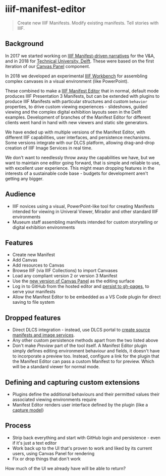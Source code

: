 # iiif-manifest-editor

> Create new IIIF Manifests. Modify existing manifests. Tell stories with IIIF.

## Background

In 2017 we started working on [IIIF Manifest-driven narratives](https://medium.com/digirati-ch/reaching-into-collections-to-tell-stories-3dc32a1772af) for the V&A, and in 2018 for [Technical University, Delft](https://drive.google.com/file/d/1ZRXJaOYNbOD0jsOF79maKhxl5re4-2Kt/view). These were based on the first iteration of our [Canvas Panel](https://canvas-panel.digirati.com/#/) component.

In 2018 we developed an experimental [IIIF Workbench](https://www.youtube.com/watch?v=HHQdQ8Ti5eI&t=12s) for assembling complex canvases in a visual environment (like PowerPoint).

These combined to make a [IIIF Manifest Editor](https://www.youtube.com/watch?v=D8oA3rHbvPM) that in normal, default mode produces IIIF Presentation 3 Manifests, but can be extended with plugins to produce IIIF Manifests with particular structures and custom `behavior` properties, to drive custom viewing experiences - slideshows, guided viewing and the complex digital exhibition layouts seen in the Delft examples. Development of branches of the Manifest Editor for different clients went hand in hand with new viewers and static site generators.

We have ended up with multiple versions of the Manifest Editor, with different IIIF capabilities, user interfaces, and persistence mechanisms. Some versions integrate with our DLCS platform, allowing drag-and-drop creation of IIIF Image Services in real time.

We don't want to needlessly throw away the capabilities we have, but we want to maintain one editor going forward, that is simple and reliable to use, with excellent user experience. This might mean dropping features in the interests of a sustainable code base - budgets for development aren't getting any bigger.


## Audience

 - IIIF novices using a visual, PowerPoint-like tool for creating Manifests intended for viewing in Univeral Viewer, Mirador and other standard IIIF environments
 - Museum staff assembling manifests intended for custom storytelling or digital exhibition environments


## Features

 - Create new Manifest
 - Add Canvas
 - Add resources to Canvas
 - Browse IIIF (via IIIF Collections) to import Canvases
 - Load any compliant version 2 or version 3 Manifest
 - Use the [new version of Canvas Panel](https://deploy-preview-50--iiif-canvas-panel.netlify.app/) as the editing surface
 - Log in to GitHub from the hosted editor and [persist to gh-pages](https://github.com/digirati-co-uk/iiif-manifest-editor/issues/1), to serve your manifests
 - Allow the Manifest Editor to be embedded as a VS Code plugin for direct saving to file system  

## Dropped features

 - Direct DLCS integration - instead, use DLCS portal to [create source manifests and image services](https://drive.google.com/file/d/14d-HcbftIt1qMhx-qV1jf29Hkn9e03E2/view?usp=sharing).
 - Any other custom persistence methods apart from the two listed above
 - Don't make _Preview_ part of the tool itself. A Manifest Editor plugin simply defines editing environment behaviour and fields, it doesn't have to incorporate a preview too. Instead, configure a link for the plugin that the Manifest Editor can pass a custom Manifest to for preview. Which will be a standard viewer for normal mode.

## Defining and capturing custom extensions

 - Plugins define the additional behaviours and their permitted values their associated viewing environments require
 - Manifest Editor renders user interface defined by the plugin (like a [capture model](https://cultural-heritage.digirati.com/building-blocks/annotation-studio/))

 ## Process

 - Strip back everything and start with GitHub login and persistence - even if it's just a text editor
 - Work back up to the UI that's proven to work and liked by its current users, using Canvas Panel for rendering
 - Fix or drop things that don't work

 How much of the UI we already have will be able to return?
